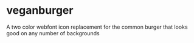 # veganburger
A two color webfont icon replacement for the common burger that looks good on any number of backgrounds
